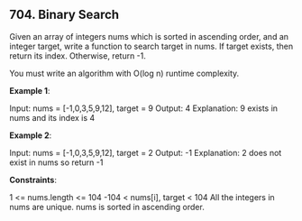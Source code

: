 ## 704. Binary Search
Given an array of integers nums which is sorted in ascending order, and an integer target, write a function to search target in nums. If target exists, then return its index. Otherwise, return -1.

You must write an algorithm with O(log n) runtime complexity.

**Example 1**:

Input: nums = [-1,0,3,5,9,12], target = 9
Output: 4
Explanation: 9 exists in nums and its index is 4

**Example 2**:

Input: nums = [-1,0,3,5,9,12], target = 2
Output: -1
Explanation: 2 does not exist in nums so return -1
 
**Constraints**:

1 <= nums.length <= 104
-104 < nums[i], target < 104
All the integers in nums are unique.
nums is sorted in ascending order.